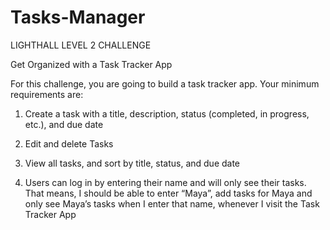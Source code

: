 # Tasks-Manager

LIGHTHALL LEVEL 2 CHALLENGE

Get Organized with a Task Tracker App

For this challenge, you are going to build a task tracker app. Your minimum requirements are:

1) Create a task with a title, description, status (completed, in progress, etc.), and due date

2) Edit and delete Tasks

3) View all tasks, and sort by title, status, and due date

4) Users can log in by entering their name and will only see their tasks. That means, I should be able to enter “Maya”, add tasks for Maya and only see Maya’s tasks when I enter that name, whenever I visit the Task Tracker App
